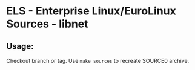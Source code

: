 # ELS - Enterprise Linux/EuroLinux Sources - libnet
 
## Usage:
  Checkout branch or tag. Use `make sources` to recreate  SOURCE0 archive.
